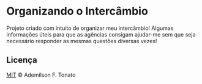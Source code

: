 # Organizando o Intercâmbio

Projeto criado com intuito de organizar meu intercâmbio!
Algumas informações úteis para que as agências consigam ajudar-me sem que seja necessário responder as mesmas questões diversas vezes!

## Licença

[MIT](LICENSE.md) &copy; Ademílson F. Tonato
